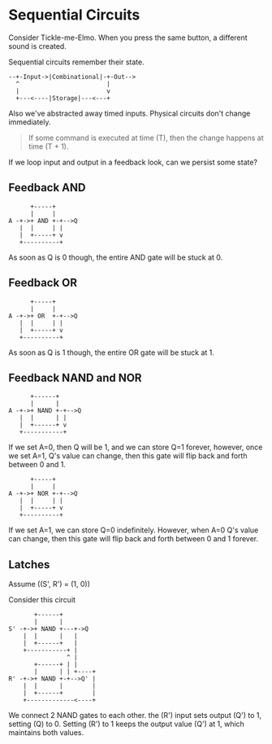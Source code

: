 # Sequential Circuits

Consider Tickle-me-Elmo. When you press the same button, a different sound is created.

Sequential circuits remember their state.

```
--+-Input->|Combinational|-+-Out-->
  ^                        |
  |                        v
  +---<----|Storage|---<---+
```

Also we've abstracted away timed inputs. Physical circuits don't change immediately.

> If some command is executed at time \(T\), then the change happens at time \(T + 1\).

If we loop input and output in a feedback look, can we persist some state?

## Feedback AND
```
      +-----+
      |     |
A -+->+ AND +-+-->Q
   |  |     | |
   |  +-----+ v
   +----------+
```

As soon as Q is 0 though, the entire AND gate will be stuck at 0.


## Feedback OR
```
      +-----+
      |     |
A -+->+ OR  +-+-->Q
   |  |     | |
   |  +-----+ v
   +----------+
```

As soon as Q is 1 though, the entire OR gate will be stuck at 1.


## Feedback NAND and NOR

```
      +------+
      |      |
A -+->+ NAND +-+-->Q
   |  |      | |
   |  +------+ v
   +-----------+
```

If we set A=0, then Q will be 1, and we can store Q=1 forever, however, once we set A=1, Q's value can change, then this gate will flip back and forth between 0 and 1. 


```
      +-----+
      |     |
A -+->+ NOR +-+-->Q
   |  |     | |
   |  +-----+ v
   +----------+
```


If we set A=1, we can store Q=0 indefinitely. However, when A=0  Q's value can change, then this gate will flip back and forth between 0 and 1 forever. 

## Latches

Assume \((S', R') = (1, 0)\)

Consider this circuit

```
       +------+
       |      |
S' -+->+ NAND +---+->Q
    |  |      |   |
    |  +------+   |
    +-----------+ |
                ^ |
       +------+ | |
       |      | | +----+
R' -+->+ NAND +-+-->Q' |
    |  |      |        |
    |  +------+        |
    +-------------<----+
```

We connect 2 NAND gates to each other. the \(R'\) input sets output \(Q'\) to 1, setting \(Q\) to 0. Setting \(R'\) to 1 keeps the output value \(Q'\) at 1, which maintains both values.

<!-- 
However, if we start off with \(S', R' = 1\) the \(S'\) input to 0 keeps the  -->